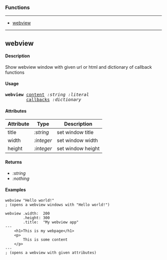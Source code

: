 ### Functions

---

<!--ts-->
   * [webview](#webview)
<!--te-->

---


## webview

#### Description

Show webview window with given url or html and dictionary of callback functions

#### Usage

<pre>
<b>webview</b> <ins>content</ins> <i>:string</i> <i>:literal</i>
        <ins>callbacks</ins> <i>:dictionary</i>
</pre>
#### Attributes

|Attribute|Type|Description|
|---|---|---|
|title|<i>:string</i>|set window title|
|width|<i>:integer</i>|set window width|
|height|<i>:integer</i>|set window height|

#### Returns

- *:string*
- *:nothing*

#### Examples

```red
webview "Hello world!"
; (opens a webview windows with "Hello world!")

webview .width:  200 
        .height: 300
        .title:  "My webview app"
---
    <h1>This is my webpage</h1>
    <p>
        This is some content
    </p>
---
; (opens a webview with given attributes)
```
